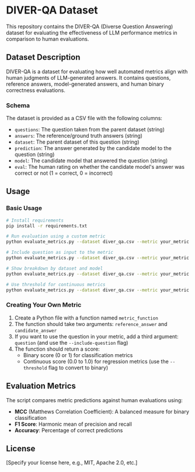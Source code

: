 # DIVER-QA Dataset

This repository contains the DIVER-QA (Diverse Question Answering) dataset for evaluating the effectiveness of LLM performance metrics in comparison to human evaluations.

## Dataset Description

DIVER-QA is a dataset for evaluating how well automated metrics align with human judgments of LLM-generated answers. It contains questions, reference answers, model-generated answers, and human binary correctness evaluations.

### Schema

The dataset is provided as a CSV file with the following columns:

- `questions`: The question taken from the parent dataset (string)
- `answers`: The reference/ground truth answers (string)
- `dataset`: The parent dataset of this question (string)
- `prediction`: The answer generated by the candidate model to the question (string)
- `model`: The candidate model that answered the question (string)
- `eval`: The human rating on whether the candidate model's answer was correct or not (1 = correct, 0 = incorrect)

## Usage

### Basic Usage

```bash
# Install requirements
pip install -r requirements.txt

# Run evaluation using a custom metric
python evaluate_metrics.py --dataset diver_qa.csv --metric your_metric.py

# Include question as input to the metric
python evaluate_metrics.py --dataset diver_qa.csv --metric your_metric.py --include-question

# Show breakdown by dataset and model
python evaluate_metrics.py --dataset diver_qa.csv --metric your_metric.py --by-dataset --by-model

# Use threshold for continuous metrics
python evaluate_metrics.py --dataset diver_qa.csv --metric your_metric.py --threshold 0.5
```

### Creating Your Own Metric

1. Create a Python file with a function named `metric_function`
2. The function should take two arguments: `reference_answer` and `candidate_answer`
3. If you want to use the question in your metric, add a third argument: `question` (and use the `--include-question` flag)
4. The function should return a score:
   - Binary score (0 or 1) for classification metrics
   - Continuous score (0.0 to 1.0) for regression metrics (use the `--threshold` flag to convert to binary)


## Evaluation Metrics

The script compares metric predictions against human evaluations using:

- **MCC** (Matthews Correlation Coefficient): A balanced measure for binary classification
- **F1 Score**: Harmonic mean of precision and recall
- **Accuracy**: Percentage of correct predictions




## License

[Specify your license here, e.g., MIT, Apache 2.0, etc.]
